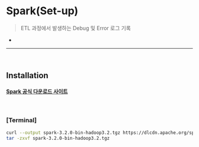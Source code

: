 # Spark(Set-up)
> ETL 과정에서 발생하는 Debug 및 Error 로그 기록
* 

<hr>
<br>

## Installation
#### [Spark 공식 다운로드 사이트](https://spark.apache.org/downloads.html)

<br>

### [Terminal]
```zsh
curl --output spark-3.2.0-bin-hadoop3.2.tgz https://dlcdn.apache.org/spark/spark-3.2.0/spark-3.2.0-bin-hadoop3.2.tgz
tar -zxvf spark-3.2.0-bin-hadoop3.2.tgz
```
